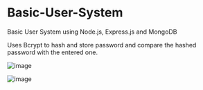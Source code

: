 # Basic-User-System
Basic User System using Node.js, Express.js and MongoDB

Uses Bcrypt to hash and store password and compare the hashed password with the entered one.

![image](https://user-images.githubusercontent.com/69308583/208226147-bfe3f932-a2c9-4361-ae01-f2b343ad89f3.png)

![image](https://user-images.githubusercontent.com/69308583/208226169-1e8316a2-555e-404e-b8a6-80db2c92a30e.png)
